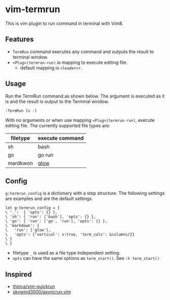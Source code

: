 # vim-termrun

This is vim plugin to run command in terminal with Vim8.

## Features

* `TermRun` command executes any command and outputs the result to terminal window.
* `<Plug>(termrun-run)` is mapping to execute editing file.
  * default mapping is `<leader>r`.

## Usage

Run the TermRun command as shown below.
The argument is executed as it is and the result is output to the Terminal window.

```vim
:TermRun ls -l
```

With no arguments or when use mapping `<Plug>(termrun-run)`, execute editing file.
The currently supported file types are:

| filetype | execute command |
|----------|-----------------|
| sh       | bash            |
| go       | go run          |
| mardkwon | [glow][1]       |

## Config

`g:termrun_config` is a dictionary with a step structure.
The following settings are examples and are the default settings.

```vim
let g:termrun_config = {
\ '_':  { 'opts': {} },
\ 'sh': { 'run': ['bash'], 'opts': {} },
\ 'go': { 'run': ['go', 'run'], 'opts': {} },
\ 'markdown': {
\   'run': ['glow'],
\   'opts': {'vertical': v:true, 'term_cols': &columns/2}
\ }
\ }
```

* filetype `_` is used as a file type independent setting.
* `opts` can have the same options as `term_start()`. See `:h term_start()`

## Inspired

* [thinca/vim-quickrun][2]
* [skywind3000/asyncrun.vim][3]

[1]: https://github.com/charmbracelet/glow
[2]: https://github.com/thinca/vim-quickrun
[3]: https://github.com/skywind3000/asyncrun.vim
